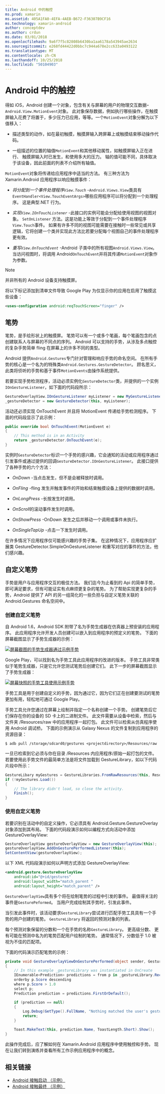 ```yaml
---
title: Android 中的触控
ms.prod: xamarin
ms.assetid: 405A1FA0-4EFA-4AEB-B672-F36307B9CF16
ms.technology: xamarin-android
author: conceptdev
ms.author: crdun
ms.date: 03/01/2018
ms.openlocfilehash: 9a6f7f5c82808b6430ba1aa6178a543945ae2634
ms.sourcegitcommit: e268fd44422d0bbc7c944a678e2cc633a0493122
ms.translationtype: MT
ms.contentlocale: zh-CN
ms.lasthandoff: 10/25/2018
ms.locfileid: "50104903"
---
```

# <a name="touch-in-android"></a>Android 中的触控

得如 iOS，Android 创建一个对象，包含有关与屏幕的用户的物理交互数据&ndash;`Android.View.MotionEvent`对象。 此对象保存数据，例如执行哪些操作，在触摸屏输入花费了将置于，多少压力已应用，等等。一个`MotionEvent`对象分解为以下值移入：

-  描述类型的动作，如在最初触摸，触摸屏输入跨屏幕上或触摸结束移动操作代码。

-  一组描述的位置的轴值`MotionEvent`和其他移动属性，如触摸屏输入正在进行、 触摸屏输入时已发生，和使用多大的压力。
   轴的值可能不同，具体取决于该设备，因此前面的列表不介绍所有轴值。


`MotionEvent`对象将传递给应用程序中适当的方法。 有三种方法为 Xamarin.Android 应用程序以响应触摸事件：

-  *将分配到一个事件处理程序`View.Touch`*  -`Android.Views.View`类具有`EventHandler<View.TouchEventArgs>`哪些应用程序可以将分配到一个处理程序。 这是典型.NET 行为。

-  *实现`View.IOnTouchListener`*  -此接口的实例可能会分配给使用视图的视图对象。 `SetOnListener` 方法。这是功能上等效于分配到一个事件处理程序`View.Touch`事件。 如果有许多不同的视图可能需要在接触时一些常见或共享逻辑，它将创建一个类并实现此方法比若要分配每个视图自己的事件处理程序更有效。

-  *重写`View.OnTouchEvent`*  -Android 子类中的所有视图`Android.Views.View`。 当访问视图时，将调用 Android`OnTouchEvent`并将其传递`MotionEvent`对象作为参数。


> [!NOTE]
> 并非所有的 Android 设备支持触摸屏。 

将以下标记添加到清单文件导致 Google Play 为仅显示你的应用在启用了触摸这些设备：

```xml
<uses-configuration android:reqTouchScreen="finger" />
```

## <a name="gestures"></a>笔势

笔势，是手绘形状上的触摸屏。 笔势可以有一个或多个笔画，每个笔画包含的点创建联系人与屏幕的不同点的序列。 Android 可以支持的手势，从涉及多点触控的复杂手势简单 fling 在屏幕上的许多不同的类型。

Android 提供`Android.Gestures`专门针对管理和响应手势的命名空间。 在所有手势的核心是一个名为的特殊类`Android.Gestures.GestureDetector`。 顾名思义，此类将侦听的手势和基于事件`MotionEvents`由操作系统提供。

若要实现手势检测程序，活动必须实例化`GestureDetector`类，并提供的一个实例`IOnGestureListener`，如下面的代码段所示：

```csharp
GestureOverlayView.IOnGestureListener myListener = new MyGestureListener();
_gestureDetector = new GestureDetector(this, myListener);
```

活动还必须实现 OnTouchEvent 并且将 MotionEvent 传递给手势检测程序。 下面的代码段显示了此示例：

```csharp
public override bool OnTouchEvent(MotionEvent e)
{
    // This method is in an Activity
    return _gestureDetector.OnTouchEvent(e);
}
```

实例时`GestureDetector`标识一个手势的感兴趣，它会通知的活动或应用程序通过引发事件或通过提供的回调`GestureDetector.IOnGestureListener`。
此接口提供了各种手势的六个方法：

-  *OnDown* -当点击发生，但不是会被释放时调用。

-  *OnFling* -fling 发生并触发事件的开始和结束触摸设备上提供的数据时调用。

-  *OnLongPress* -长按发生时调用。

-  *OnScroll*的滚动事件发生时调用。

-  *OnShowPress* -OnDown 发生之后并移动一个调用或事件未执行。

-  *OnSingleTapUp* -点击一下发生时调用。


在许多情况下应用程序仅可能感兴趣的手势子集。 在这种情况下，应用程序应扩展类 GestureDetector.SimpleOnGestureListener 和重写对应的事件的方法，他们感兴趣。

## <a name="custom-gestures"></a>自定义笔势

手势是用户与应用程序交互的极佳方法。 我们迄今为止看到的 Api 的简单手势，即可满足要求，但有可能证实有点麻烦更复杂的笔势。 为了帮助实现更复杂的手势，Android 提供了 API 的另一组简化的一些负担与自定义笔势关联的 Android.Gestures 命名空间中。

### <a name="creating-custom-gestures"></a>创建自定义笔势

自 Android 1.6，Android SDK 附带了名为手势生成器在仿真器上预安装的应用程序。 此应用程序允许开发人员创建可以嵌入到应用程序的预定义的笔势。 下面的屏幕截图显示了手势生成器的示例：

[![屏幕截图的手势生成器通过示例手势](touch-in-android-images/image11.png)](touch-in-android-images/image11.png#lightbox)

Google Play，可以找到名为手势工具此应用程序的改进的版本。 手势工具非常类似于笔势生成器，只是它允许您测试笔势后创建它们。 此下一步的屏幕截图显示了手势生成器：

[![屏幕快照的手势工具使用示例手势](touch-in-android-images/image12.png)](touch-in-android-images/image12.png#lightbox)

手势工具是用于创建自定义的手势，因为通过它，因为它们正在创建要测试的笔势更加有用，轻松地可通过 Google Play。

手势工具允许您通过在屏幕上绘制并指定一个名称创建一个手势。 创建笔势后它们保存在你的设备的 SD 卡上的二进制文件。 此文件需要从设备中检索，然后与文件夹 /Resources/raw 中的应用程序一起打包。 此文件可以检索从仿真程序使用 Android 调试桥。 下面的示例演示从 Galaxy Nexus 的文件复制到应用程序的资源目录：

```shell
$ adb pull /storage/sdcard0/gestures <projectdirectory>/Resources/raw
```

一旦已检索到它必须与你在目录 /Resources 内应用程序/原始一起打包的文件。 若要使用此手势文件的最简单方法是将文件加载到 GestureLibrary，如以下代码片段中所示：

```csharp
GestureLibary myGestures = GestureLibraries.FromRawResources(this, Resource.Raw.gestures);
if (!myGestures.Load())
{
    // The library didn't load, so close the activity.
    Finish();
}
```

### <a name="using-custom-gestures"></a>使用自定义笔势

若要识别在活动中的自定义操作，它必须具有 Android.Gesture.GestureOverlay 对象添加到其布局。 下面的代码段演示如何以编程方式向活动中添加 GestureOverlayView:

```csharp
GestureOverlayView gestureOverlayView = new GestureOverlayView(this);
gestureOverlayView.AddOnGesturePerformedListener(this);
SetContentView(gestureOverlayView);
```

以下 XML 代码段演示如何以声明方式添加 GestureOverlayView:

```xml
<android.gesture.GestureOverlayView
    android:id="@+id/gestures"
    android:layout_width="match_parent "
    android:layout_height="match_parent" />
```

`GestureOverlayView`具有多个将在绘制笔势的过程中引发的事件。 最值得关注的事件是`GesturePeformed`。 当用户完成绘制其手势时，引发此事件。

当引发此事件时，该活动要求`GestureLibrary`尝试进行匹配手势工具具有一个手势的用户创建的笔势。 `GestureLibrary` 将返回的预测对象的列表。

每个预测对象保留的分数和一个在手势的名称`GestureLibrary`。 更高级分数、 更有可能在预测中名为的笔势匹配用户绘制的笔势。
通常情况下，分数低于 1.0 被视为不佳的匹配项。

下面的代码演示匹配笔势的示例：

```csharp
private void GestureOverlayViewOnGesturePerformed(object sender, GestureOverlayView.GesturePerformedEventArgs gesturePerformedEventArgs)
{
    // In this example _gestureLibrary was instantiated in OnCreate
    IEnumerable<Prediction> predictions = from p in _gestureLibrary.Recognize(gesturePerformedEventArgs.Gesture)
    orderby p.Score descending
    where p.Score > 1.0
    select p;
    Prediction prediction = predictions.FirstOrDefault();

    if (prediction == null)
    {
        Log.Debug(GetType().FullName, "Nothing matched the user's gesture.");
        return;
    }

    Toast.MakeText(this, prediction.Name, ToastLength.Short).Show();
}
```

此操作完成后，应了解如何在 Xamarin.Android 应用程序中使用触控和手势。 现在让我们转到演练并查看所有工作示例应用程序中的概念。



## <a name="related-links"></a>相关链接

- [Android 接触启动 （示例）](https://developer.xamarin.com/samples/monodroid/ApplicationFundamentals/Touch_start)
- [Android 接触最终 （示例）](https://developer.xamarin.com/samples/monodroid/ApplicationFundamentals/Touch_final)
